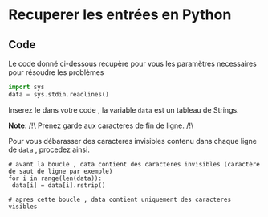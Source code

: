 # Recuperer les entrées en Python

## Code 
Le code donné ci-dessous recupère pour vous les paramètres necessaires pour résoudre les problèmes
 
```python
import sys
data = sys.stdin.readlines()
```

Inserez le dans votre code , la variable ```data``` est un tableau de Strings.

**Note**: /!\ Prenez garde aux caracteres de fin de ligne. /!\

Pour vous débarasser des caracteres invisibles contenu dans chaque ligne de ```data``` , procedez ainsi.

```
# avant la boucle , data contient des caracteres invisibles (caractère de saut de ligne par exemple)
for i in range(len(data)):
 data[i] = data[i].rstrip()

# apres cette boucle , data contient uniquement des caracteres visibles

```
